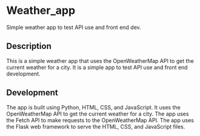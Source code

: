 # Weather_app

Simple weather app to test API use and front end dev.

## Description

This is a simple weather app that uses the OpenWeatherMap API to get the current weather for a city. 
It is a simple app to test API use and front end development.

## Development

The app is built using Python, HTML, CSS, and JavaScript. 
It uses the OpenWeatherMap API to get the current weather for a city. 
The app uses the Fetch API to make requests to the OpenWeatherMap API. 
The app uses the Flask web framework to serve the HTML, CSS, and JavaScript files.

